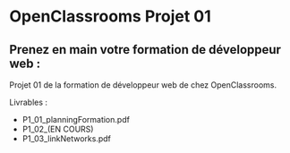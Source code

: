 # OpenClassrooms Projet 01 

## Prenez en main votre formation de développeur web :

Projet 01 de la formation de développeur web de chez OpenClassrooms. 

Livrables :
- P1_01_planningFormation.pdf
- P1_02_(EN COURS)
- P1_03_linkNetworks.pdf


